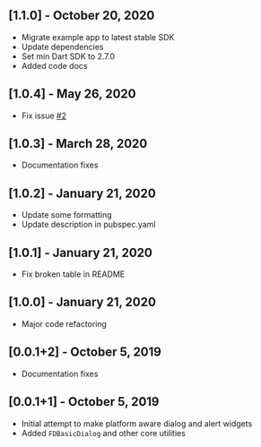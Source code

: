 ## [1.1.0] - October 20, 2020

- Migrate example app to latest stable SDK
- Update dependencies
- Set min Dart SDK to 2.7.0
- Added code docs

## [1.0.4] - May 26, 2020

- Fix issue [#2](https://github.com/joshuadeguzman/flutter_dialogs/issues/2)

## [1.0.3] - March 28, 2020

- Documentation fixes

## [1.0.2] - January 21, 2020

- Update some formatting
- Update description in pubspec.yaml

## [1.0.1] - January 21, 2020

- Fix broken table in README

## [1.0.0] - January 21, 2020

- Major code refactoring

## [0.0.1+2] - October 5, 2019

- Documentation fixes

## [0.0.1+1] - October 5, 2019

- Initial attempt to make platform aware dialog and alert widgets
- Added `FDBasicDialog` and other core utilities
